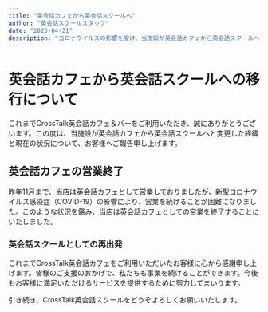 ```yaml
---
title: "英会話カフェから英会話スクールへ"
author: "英会話スクールスタッフ"
date: "2023-04-21"
description: "コロナウイルスの影響を受け、当施設が英会話カフェから英会話スクールへと変更した経緯と現在の状況についてお知らせいたします。"
---
```


# 英会話カフェから英会話スクールへの移行について

これまでCrossTalk英会話カフェ＆バーをご利用いただき、誠にありがとうございます。この度は、当施設が英会話カフェから英会話スクールへと変更した経緯と現在の状況について、お客様へご報告申し上げます。

## 英会話カフェの営業終了

昨年11月まで、当店は英会話カフェとして営業しておりましたが、新型コロナウイルス感染症（COVID-19）の影響により、営業を続けることが困難になりました。このような状況を鑑み、当店は英会話カフェとしての営業を終了することにいたしました。

### 英会話スクールとしての再出発

これまでCrossTalk英会話カフェをご利用いただいたお客様に心から感謝申し上げます。皆様のご支援のおかげで、私たちも事業を続けることができます。今後もお客様に満足いただけるサービスを提供するために努力してまいります。

引き続き、CrossTalk英会話スクールをどうぞよろしくお願いいたします。